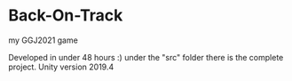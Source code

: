 # Back-On-Track
my GGJ2021 game

Developed in under 48 hours :)
under the "src" folder there is the complete project.
Unity version 2019.4
